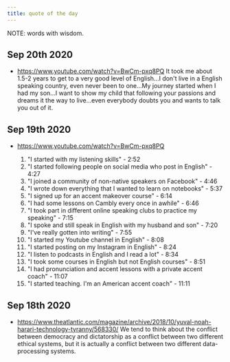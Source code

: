 ```yaml
---
title: quote of the day
---
```


NOTE: words with wisdom.


## Sep 20th 2020

- https://www.youtube.com/watch?v=BwCm-pxq8PQ
  It took me about 1.5-2 years to get to a very good level of English...I don't live in a English speaking country, even never been to one...My journey started when I had my son...I want to show my child that following your passions and dreams it the way to live...even everybody doubts you and wants to talk you out of it.

## Sep 19th 2020

- https://www.youtube.com/watch?v=BwCm-pxq8PQ

  1. "I started with my listening skills" - 2:52
  2. "I started following people on social media who post in English" - 4:27
  3. "I joined a community of non-native speakers on Facebook" - 4:46
  4. "I wrote down everything that I wanted to learn on notebooks" - 5:37
  5. "I signed up for an accent makeover course" - 6:14
  6. "I had some lessons on Cambly every once in awhile" - 6:46
  7. "I took part in different online speaking clubs to practice my speaking" - 7:15
  8. "I spoke and still speak in English with my husband and son" - 7:20
  9. "I've really gotten into writing" - 7:55
  10. "I started my Youtube channel in English" - 8:08
  11. "I started posting on my Instagram in English" - 8:24
  12. "I listen to podcasts in English and I read a lot" - 8:34
  13. "I took some courses in English but not English courses" - 8:51
  14. "I had pronunciation and accent lessons with a private accent coach" - 11:07
  15. "I started teaching. I'm an American accent coach" - 11:11

## Sep 18th 2020

 - https://www.theatlantic.com/magazine/archive/2018/10/yuval-noah-harari-technology-tyranny/568330/
   We tend to think about the conflict between democracy and dictatorship as a conflict between two different ethical systems, but it is actually a conflict between two different data-processing systems.
